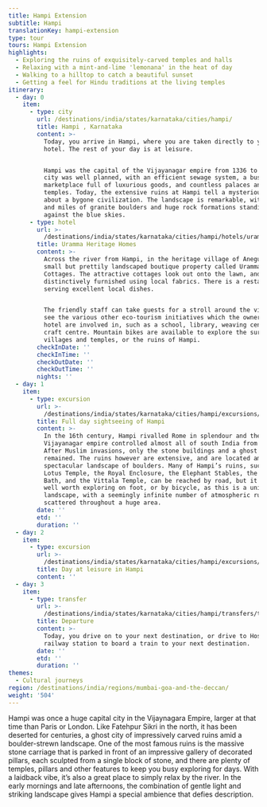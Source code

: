 ```yaml
---
title: Hampi Extension
subtitle: Hampi
translationKey: hampi-extension
type: tour
tours: Hampi Extension
highlights:
  - Exploring the ruins of exquisitely-carved temples and halls
  - Relaxing with a mint-and-lime 'lemonana' in the heat of day
  - Walking to a hilltop to catch a beautiful sunset
  - Getting a feel for Hindu traditions at the living temples
itinerary:
  - day: 0
    item:
      - type: city
        url: /destinations/india/states/karnataka/cities/hampi/
        title: Hampi , Karnataka
        content: >-
          Today, you arrive in Hampi, where you are taken directly to your
          hotel. The rest of your day is at leisure.


          Hampi was the capital of the Vijayanagar empire from 1336 to 1565. The
          city was well planned, with an efficient sewage system, a bustling
          marketplace full of luxurious goods, and countless palaces and
          temples. Today, the extensive ruins at Hampi tell a mysterious story
          about a bygone civilization. The landscape is remarkable, with miles
          and miles of granite boulders and huge rock formations standing
          against the blue skies.
      - type: hotel
        url: >-
          /destinations/india/states/karnataka/cities/hampi/hotels/uramma-heritage-homes/
        title: Uramma Heritage Homes
        content: >-
          Across the river from Hampi, in the heritage village of Anegundi, is a
          small but prettily landscaped boutique property called Uramma
          Cottages. The attractive cottages look out onto the lawn, and are
          distinctively furnished using local fabrics. There is a restaurant
          serving excellent local dishes.


          The friendly staff can take guests for a stroll around the village to
          see the various other eco-tourism initiatives which the owners of the
          hotel are involved in, such as a school, library, weaving centre, and
          craft centre. Mountain bikes are available to explore the surrounding
          villages and temples, or the ruins of Hampi.
        checkInDate: ''
        checkInTime: ''
        checkOutDate: ''
        checkOutTime: ''
        nights: ''
  - day: 1
    item:
      - type: excursion
        url: >-
          /destinations/india/states/karnataka/cities/hampi/excursions/full-day-sightseeing-of-hampi/
        title: Full day sightseeing of Hampi
        content: >-
          In the 16th century, Hampi rivalled Rome in splendour and the
          Vijayanagar empire controlled almost all of south India from here.
          After Muslim invasions, only the stone buildings and a ghost city
          remained. The ruins however are extensive, and are located amongst a
          spectacular landscape of boulders. Many of Hampi’s ruins, such as the
          Lotus Temple, the Royal Enclosure, the Elephant Stables, the Queen’s
          Bath, and the Vittala Temple, can be reached by road, but it is also
          well worth exploring on foot, or by bicycle, as this is a unique
          landscape, with a seemingly infinite number of atmospheric ruins
          scattered throughout a huge area.
        date: ''
        etd: ''
        duration: ''
  - day: 2
    item:
      - type: excursion
        url: >-
          /destinations/india/states/karnataka/cities/hampi/excursions/day-at-leisure-in-hampi/
        title: Day at leisure in Hampi
        content: ''
  - day: 3
    item:
      - type: transfer
        url: >-
          /destinations/india/states/karnataka/cities/hampi/transfers/transfer-from-hampi-hotel-to-hospet-railway-station/
        title: Departure
        content: >-
          Today, you drive on to your next destination, or drive to Hospet
          railway station to board a train to your next destination.
        date: ''
        etd: ''
        duration: ''
themes:
  - Cultural journeys
region: /destinations/india/regions/mumbai-goa-and-the-deccan/
weight: '504'
---
```


Hampi was once a huge capital city in the Vijaynagara Empire, larger at that time than Paris or London. Like Fatehpur Sikri in the north, it has been deserted for centuries, a ghost city of impressively carved ruins amid a boulder-strewn landscape. One of the most famous ruins is the massive stone carriage that is parked in front of an impressive gallery of decorated pillars, each sculpted from a single block of stone, and there are plenty of temples, pillars and other features to keep you busy exploring for days. With a laidback vibe, it’s also a great place to simply relax by the river. In the early mornings and late afternoons, the combination of gentle light and striking landscape gives Hampi a special ambience that defies description.
